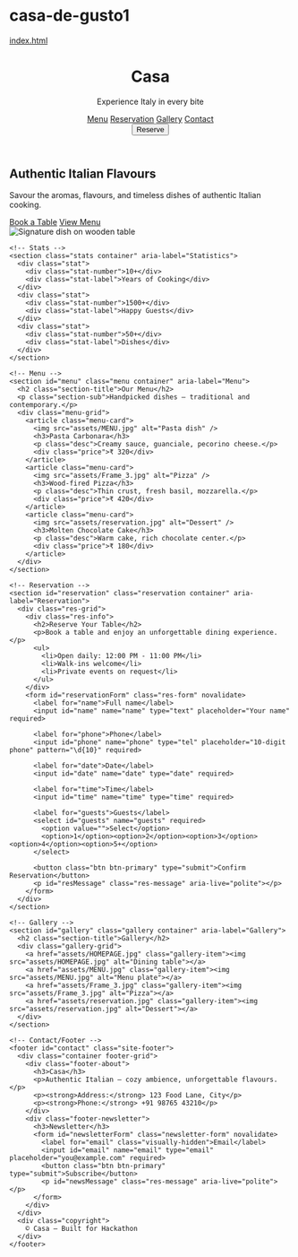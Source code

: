 # casa-de-gusto1
[index.html](https://github.com/user-attachments/files/22709521/index.html)
<!doctype html>
<html lang="en">
<head>
  <meta charset="utf-8" />
  <meta name="viewport" content="width=device-width,initial-scale=1" />
  <title>Casa — Authentic Italian</title>
  <meta name="description" content="Casa - Experience Italy in every bite. Restaurant demo site for hackathon." />
  <link rel="stylesheet" href="styles.css">
</head>
<body>
  <header class="site-header" id="top">
    <div class="container header-inner">
      <div class="brand">
        <h1>Casa</h1>
        <p class="tagline">Experience Italy in every bite</p>
      </div>
      <nav class="main-nav" aria-label="Main Navigation">
        <a href="#menu">Menu</a>
        <a href="#reservation">Reservation</a>
        <a href="#gallery">Gallery</a>
        <a href="#contact">Contact</a>
      </nav>
      <button class="btn btn-primary" id="reserve-cta">Reserve</button>
    </div>
  </header>

  <main>
    <!-- Hero -->
    <section class="hero" aria-label="Hero section">
      <div class="container hero-grid">
        <div class="hero-content">
          <h2>Authentic Italian Flavours</h2>
          <p>Savour the aromas, flavours, and timeless dishes of authentic Italian cooking.</p>
          <div class="cta-row">
            <a class="btn btn-primary" href="#reservation">Book a Table</a>
            <a class="btn btn-outline" href="#menu">View Menu</a>
          </div>
        </div>
        <div class="hero-media" role="img" aria-label="Delicious Italian food">
          <img src="assets/HOMEPAGE.jpg" alt="Signature dish on wooden table" />
        </div>
      </div>
    </section>

    <!-- Stats -->
    <section class="stats container" aria-label="Statistics">
      <div class="stat">
        <div class="stat-number">10+</div>
        <div class="stat-label">Years of Cooking</div>
      </div>
      <div class="stat">
        <div class="stat-number">1500+</div>
        <div class="stat-label">Happy Guests</div>
      </div>
      <div class="stat">
        <div class="stat-number">50+</div>
        <div class="stat-label">Dishes</div>
      </div>
    </section>

    <!-- Menu -->
    <section id="menu" class="menu container" aria-label="Menu">
      <h2 class="section-title">Our Menu</h2>
      <p class="section-sub">Handpicked dishes — traditional and contemporary.</p>
      <div class="menu-grid">
        <article class="menu-card">
          <img src="assets/MENU.jpg" alt="Pasta dish" />
          <h3>Pasta Carbonara</h3>
          <p class="desc">Creamy sauce, guanciale, pecorino cheese.</p>
          <div class="price">₹ 320</div>
        </article>
        <article class="menu-card">
          <img src="assets/Frame_3.jpg" alt="Pizza" />
          <h3>Wood-fired Pizza</h3>
          <p class="desc">Thin crust, fresh basil, mozzarella.</p>
          <div class="price">₹ 420</div>
        </article>
        <article class="menu-card">
          <img src="assets/reservation.jpg" alt="Dessert" />
          <h3>Molten Chocolate Cake</h3>
          <p class="desc">Warm cake, rich chocolate center.</p>
          <div class="price">₹ 180</div>
        </article>
      </div>
    </section>

    <!-- Reservation -->
    <section id="reservation" class="reservation container" aria-label="Reservation">
      <div class="res-grid">
        <div class="res-info">
          <h2>Reserve Your Table</h2>
          <p>Book a table and enjoy an unforgettable dining experience.</p>
          <ul>
            <li>Open daily: 12:00 PM - 11:00 PM</li>
            <li>Walk-ins welcome</li>
            <li>Private events on request</li>
          </ul>
        </div>
        <form id="reservationForm" class="res-form" novalidate>
          <label for="name">Full name</label>
          <input id="name" name="name" type="text" placeholder="Your name" required>

          <label for="phone">Phone</label>
          <input id="phone" name="phone" type="tel" placeholder="10-digit phone" pattern="\d{10}" required>

          <label for="date">Date</label>
          <input id="date" name="date" type="date" required>

          <label for="time">Time</label>
          <input id="time" name="time" type="time" required>

          <label for="guests">Guests</label>
          <select id="guests" name="guests" required>
            <option value="">Select</option>
            <option>1</option><option>2</option><option>3</option><option>4</option><option>5+</option>
          </select>

          <button class="btn btn-primary" type="submit">Confirm Reservation</button>
          <p id="resMessage" class="res-message" aria-live="polite"></p>
        </form>
      </div>
    </section>

    <!-- Gallery -->
    <section id="gallery" class="gallery container" aria-label="Gallery">
      <h2 class="section-title">Gallery</h2>
      <div class="gallery-grid">
        <a href="assets/HOMEPAGE.jpg" class="gallery-item"><img src="assets/HOMEPAGE.jpg" alt="Dining table"></a>
        <a href="assets/MENU.jpg" class="gallery-item"><img src="assets/MENU.jpg" alt="Menu plate"></a>
        <a href="assets/Frame_3.jpg" class="gallery-item"><img src="assets/Frame_3.jpg" alt="Pizza"></a>
        <a href="assets/reservation.jpg" class="gallery-item"><img src="assets/reservation.jpg" alt="Dessert"></a>
      </div>
    </section>

    <!-- Contact/Footer -->
    <footer id="contact" class="site-footer">
      <div class="container footer-grid">
        <div class="footer-about">
          <h3>Casa</h3>
          <p>Authentic Italian — cozy ambience, unforgettable flavours.</p>
          <p><strong>Address:</strong> 123 Food Lane, City</p>
          <p><strong>Phone:</strong> +91 98765 43210</p>
        </div>
        <div class="footer-newsletter">
          <h3>Newsletter</h3>
          <form id="newsletterForm" class="newsletter-form" novalidate>
            <label for="email" class="visually-hidden">Email</label>
            <input id="email" name="email" type="email" placeholder="you@example.com" required>
            <button class="btn btn-primary" type="submit">Subscribe</button>
            <p id="newsMessage" class="res-message" aria-live="polite"></p>
          </form>
        </div>
      </div>
      <div class="copyright">
        © Casa — Built for Hackathon
      </div>
    </footer>
  </main>

  <script src="script.js"></script>
</body>
</html>
